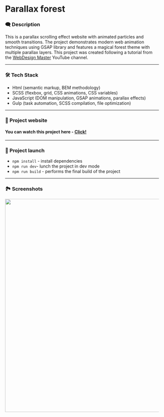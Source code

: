 # Parallax forest

### 🗨️ Description

This is a parallax scrolling effect website with animated particles and smooth transitions. The project demonstrates modern web animation techniques using GSAP library and features a magical forest theme with multiple parallax layers. This project was created following a tutorial from the [WebDesign Master](https://www.youtube.com/watch?v=GLbI7BGdQ3o) YouTube channel.

---

### 🛠️ Tech Stack

- Html (semantic markup, BEM methodology)
- SCSS (flexbox, grid, CSS animations, CSS variables)
- JavaScript (DOM manipulation, GSAP animations, parallax effects)
- Gulp (task automation, SCSS compilation, file optimization)

---

### 📱 Project website

#### You can watch this project here - [Click!](https://nathanbailie.github.io/parallax-forest/ 'Click to visit')

---

### 🚀 Project launch

- `npm install` - install dependencies
- `npm run dev`- lunch the project in dev mode
- `npm run build` - performs the final build of the project

---

### 🏞️ Screenshots

<img src="https://github.com/NathanBailie/parallax-forest/raw/main/src/assets/screenshots/sc1.png" width="700" />
